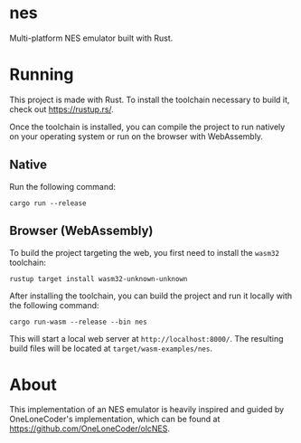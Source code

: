 # nes

Multi-platform NES emulator built with Rust.

# Running

This project is made with Rust. To install the toolchain necessary to build it,
check out https://rustup.rs/.

Once the toolchain is installed, you can compile the project to run natively on
your operating system or run on the browser with WebAssembly.

## Native

Run the following command:

```
cargo run --release
```

## Browser (WebAssembly)

To build the project targeting the web, you first need to install the `wasm32`
toolchain:

```
rustup target install wasm32-unknown-unknown
```

After installing the toolchain, you can build the project and run it locally
with the following command:

```
cargo run-wasm --release --bin nes
```

This will start a local web server at `http://localhost:8000/`. The resulting
build files will be located at `target/wasm-examples/nes`.

# About

This implementation of an NES emulator is heavily inspired and guided by
OneLoneCoder's implementation, which can be found at
https://github.com/OneLoneCoder/olcNES.
